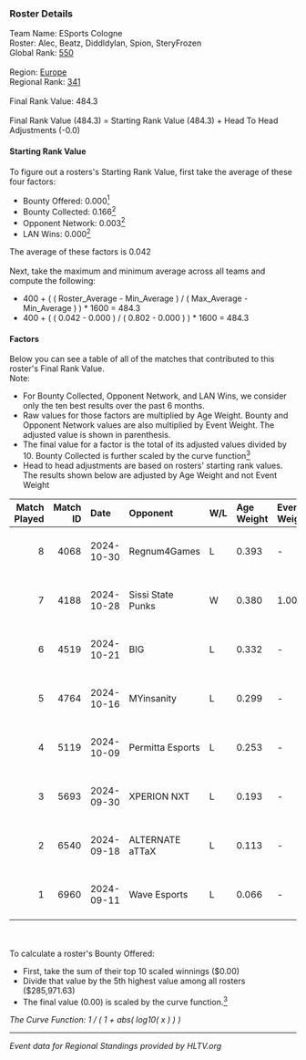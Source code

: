 ### Roster Details<br />
Team Name: ESports Cologne<br />
Roster: Alec, Beatz, Diddldylan, Spion, SteryFrozen<br />
Global Rank: [550](../../standings_global_2025_02_28.md)<br />
<br />
Region: [Europe]( ../../standings_europe_2025_02_28.md)<br />
Regional Rank: [341]( ../../standings_europe_2025_02_28.md)<br />
<br />
Final Rank Value:  484.3<br />
<br />
Final Rank Value (484.3) = Starting Rank Value (484.3) + Head To Head Adjustments (-0.0)<br />

#### Starting Rank Value<br />
To figure out a rosters's Starting Rank Value, first take the average of these four factors:<br />
- Bounty Offered: 0.000[<sup>1</sup>](#table2)
- Bounty Collected: 0.166[<sup>2</sup>](#table1)
- Opponent Network: 0.003[<sup>2</sup>](#table1)
- LAN Wins: 0.000[<sup>2</sup>](#table1)

The average of these factors is 0.042<br />
<br />
Next, take the maximum and minimum average across all teams and compute the following:<br />
- 400 + ( ( Roster_Average - Min_Average ) / ( Max_Average - Min_Average ) ) * 1600 = 484.3
- 400 + ( ( 0.042 - 0.000 ) / ( 0.802 - 0.000 ) ) * 1600 = 484.3


#### Factors<br />
Below you can see a table of all of the matches that contributed to this roster's Final Rank Value.<br />
Note:<br />

- For Bounty Collected, Opponent Network, and LAN Wins, we consider only the ten best results over the past 6 months.
- Raw values for those factors are multiplied by Age Weight. Bounty and Opponent Network values are also multiplied by Event Weight. The adjusted value is shown in parenthesis.
- The final value for a factor is the total of its adjusted values divided by 10. Bounty Collected is further scaled by the curve function[<sup>3</sup>](#curveFunction)
- Head to head adjustments are based on rosters' starting rank values. The results shown below are adjusted by Age Weight and not Event Weight
<span id="table1"></span><br />


| Match Played | Match ID | Date       | Opponent          | W/L | Age Weight | Event Weight | Bounty Collected | Opponent Network | LAN Wins  | H2H Adj. | Roster                                      |
| -: | -: | :- | :- | :- | :- | :- | :- | :- | :- | -: | :- |
|            8 |     4068 | 2024-10-30 | Regnum4Games      | L   | 0.393      | -            | -                | -                | -         |    -3.21 | Alec, Beatz, Diddldylan, Spion, SteryFrozen |
|            7 |     4188 | 2024-10-28 | Sissi State Punks | W   | 0.380      | 1.000        | 0.000 (0.000)    | 0.074 (0.028)    | 0 (0.000) |     8.40 | Alec, Beatz, Diddldylan, Spion, SteryFrozen |
|            6 |     4519 | 2024-10-21 | BIG               | L   | 0.332      | -            | -                | -                | -         |    -0.03 | Alec, Beatz, Diddldylan, Spion, SteryFrozen |
|            5 |     4764 | 2024-10-16 | MYinsanity        | L   | 0.299      | -            | -                | -                | -         |    -2.26 | Alec, Beatz, Diddldylan, Spion, SteryFrozen |
|            4 |     5119 | 2024-10-09 | Permitta Esports  | L   | 0.253      | -            | -                | -                | -         |    -0.72 | Alec, Beatz, Diddldylan, Spion, SteryFrozen |
|            3 |     5693 | 2024-09-30 | XPERION NXT       | L   | 0.193      | -            | -                | -                | -         |    -1.50 | Alec, Beatz, Diddldylan, Spion, SteryFrozen |
|            2 |     6540 | 2024-09-18 | ALTERNATE aTTaX   | L   | 0.113      | -            | -                | -                | -         |    -0.13 | Alec, Beatz, Diddldylan, Spion, SteryFrozen |
|            1 |     6960 | 2024-09-11 | Wave Esports      | L   | 0.066      | -            | -                | -                | -         |    -0.56 | Alec, Beatz, Diddldylan, Spion, SteryFrozen |

<br />
<span id="table2"></span><br />
To calculate a roster's Bounty Offered:<br />

- First, take the sum of their top 10 scaled winnings ($0.00)
- Divide that value by the 5th highest value among all rosters ($285,971.63)
- The final value (0.00) is scaled by the curve function.[<sup>3</sup>](#curveFunction)

<span id="curveFunction"></span>_The Curve Function: 1 / ( 1 + abs( log10( x ) ) )_<br />

---
_Event data for Regional Standings provided by HLTV.org_<br />
